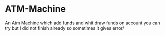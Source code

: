 # ATM-Machine
An Atm Machine which add funds and whit draw funds on account you can try but I did not finish already so sometimes it gives error/ 
